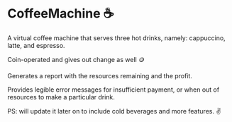 # CoffeeMachine ☕

A virtual coffee machine that serves three hot drinks, namely: cappuccino, latte, and espresso. 

Coin-operated and gives out change as well 🪙

Generates a report with the resources remaining and the profit.

Provides legible error messages for insufficient payment, or when out of resources to make a particular drink. 

PS: will update it later on to include cold beverages and more features. ✌️
